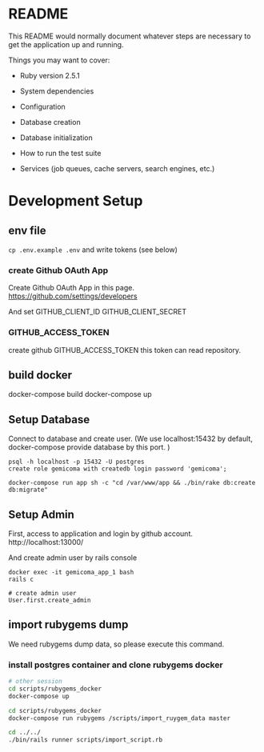 # README

This README would normally document whatever steps are necessary to get the
application up and running.

Things you may want to cover:

* Ruby version
2.5.1

* System dependencies

* Configuration

* Database creation

* Database initialization

* How to run the test suite

* Services (job queues, cache servers, search engines, etc.)

# Development Setup

## env file
`cp .env.example .env`
and write tokens (see below)

### create Github OAuth App
Create Github OAuth App in this page.  
https://github.com/settings/developers 

And set GITHUB_CLIENT_ID GITHUB_CLIENT_SECRET

### GITHUB_ACCESS_TOKEN
create github GITHUB_ACCESS_TOKEN
this token can read repository. 

## build docker
docker-compose build
docker-compose up

## Setup Database
Connect to database and create user.
(We use localhost:15432 by default, docker-compose provide database by this port. )

```
psql -h localhost -p 15432 -U postgres
create role gemicoma with createdb login password 'gemicoma';

docker-compose run app sh -c "cd /var/www/app && ./bin/rake db:create db:migrate"
```

## Setup Admin
First, access to application and login by github account. 
http://localhost:13000/

And create admin user by rails console

```
docker exec -it gemicoma_app_1 bash
rails c

# create admin user 
User.first.create_admin
```

## import rubygems dump
We need rubygems dump data, so please execute this command.

### install postgres container and clone rubygems docker

```bash
# other session
cd scripts/rubygems_docker
docker-compose up

cd scripts/rubygems_docker
docker-compose run rubygems /scripts/import_ruygem_data master

cd ../../
./bin/rails runner scripts/import_script.rb
```

